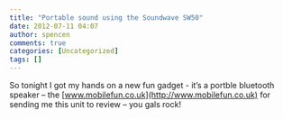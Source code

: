 ```yaml
---
title: "Portable sound using the Soundwave SW50"
date: 2012-07-11 04:07
author: spencen
comments: true
categories: [Uncategorized]
tags: []
---
```


So tonight I got my hands on a new fun gadget - it’s a portble bluetooth speaker – the [www.mobilefun.co.uk](http://www.mobilefun.co.uk) for&nbsp; sending me this unit to review – you gals rock!


